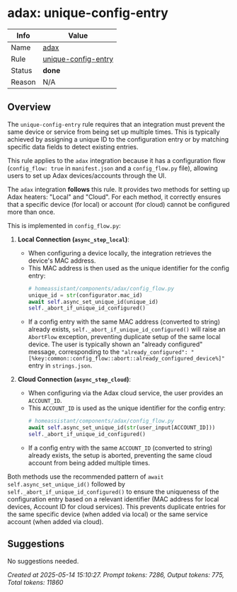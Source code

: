 # adax: unique-config-entry

| Info   | Value                                                                    |
|--------|--------------------------------------------------------------------------|
| Name   | [adax](https://www.home-assistant.io/integrations/adax/) |
| Rule   | [unique-config-entry](https://developers.home-assistant.io/docs/core/integration-quality-scale/rules/unique-config-entry)                                                     |
| Status | **done**                                                                 |
| Reason | N/A                                                                      |

## Overview

The `unique-config-entry` rule requires that an integration must prevent the same device or service from being set up multiple times. This is typically achieved by assigning a unique ID to the configuration entry or by matching specific data fields to detect existing entries.

This rule applies to the `adax` integration because it has a configuration flow (`config_flow: true` in `manifest.json` and a `config_flow.py` file), allowing users to set up Adax devices/accounts through the UI.

The `adax` integration **follows** this rule. It provides two methods for setting up Adax heaters: "Local" and "Cloud". For each method, it correctly ensures that a specific device (for local) or account (for cloud) cannot be configured more than once.

This is implemented in `config_flow.py`:

1.  **Local Connection (`async_step_local`)**:
    *   When configuring a device locally, the integration retrieves the device's MAC address.
    *   This MAC address is then used as the unique identifier for the config entry:
        ```python
        # homeassistant/components/adax/config_flow.py
        unique_id = str(configurator.mac_id)
        await self.async_set_unique_id(unique_id)
        self._abort_if_unique_id_configured()
        ```
    *   If a config entry with the same MAC address (converted to string) already exists, `self._abort_if_unique_id_configured()` will raise an `AbortFlow` exception, preventing duplicate setup of the same local device. The user is typically shown an "already configured" message, corresponding to the `"already_configured": "[%key:common::config_flow::abort::already_configured_device%]"` entry in `strings.json`.

2.  **Cloud Connection (`async_step_cloud`)**:
    *   When configuring via the Adax cloud service, the user provides an `ACCOUNT_ID`.
    *   This `ACCOUNT_ID` is used as the unique identifier for the config entry:
        ```python
        # homeassistant/components/adax/config_flow.py
        await self.async_set_unique_id(str(user_input[ACCOUNT_ID]))
        self._abort_if_unique_id_configured()
        ```
    *   If a config entry with the same `ACCOUNT_ID` (converted to string) already exists, the setup is aborted, preventing the same cloud account from being added multiple times.

Both methods use the recommended pattern of `await self.async_set_unique_id()` followed by `self._abort_if_unique_id_configured()` to ensure the uniqueness of the configuration entry based on a relevant identifier (MAC address for local devices, Account ID for cloud services). This prevents duplicate entries for the same specific device (when added via local) or the same service account (when added via cloud).

## Suggestions

No suggestions needed.

_Created at 2025-05-14 15:10:27. Prompt tokens: 7286, Output tokens: 775, Total tokens: 11860_
